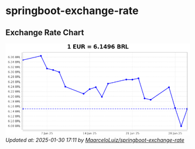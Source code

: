 # springboot-exchange-rate

<!-- EXCHANGE-RATE-START -->
## Exchange Rate Chart

![Exchange Rate Chart](charts/chart.png)*Updated at: 2025-01-30 17:11 by [MaarceloLuiz/springboot-exchange-rate](https://github.com/MaarceloLuiz/springboot-exchange-rate)*


<!-- EXCHANGE-RATE-END -->